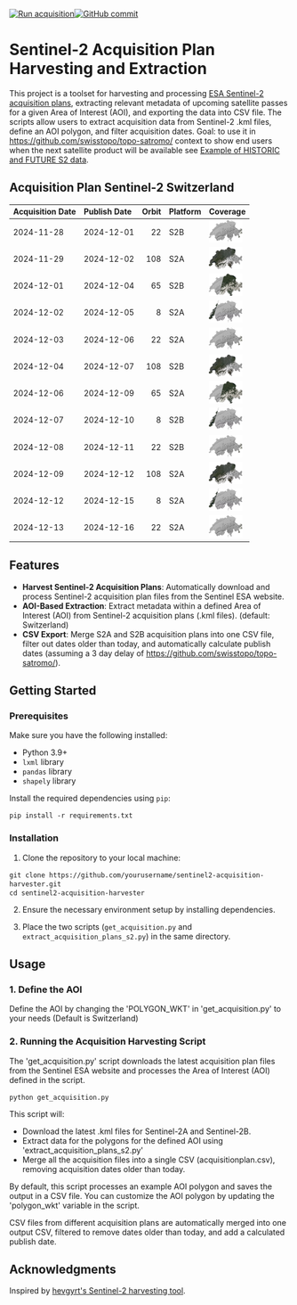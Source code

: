 [![Run acquisition](https://github.com/davidoesch/Sentinel-2-Acquisition-Plan-Harvesting/actions/workflows/run_acquisition.yml/badge.svg)](https://github.com/davidoesch/Sentinel-2-Acquisition-Plan-Harvesting/actions/workflows/run_acquisition.yml)[![GitHub commit](https://img.shields.io/github/last-commit/davidoesch/Sentinel-2-Acquisition-Plan-Harvesting)](https://github.com/davidoesch/Sentinel-2-Acquisition-Plan-Harvesting/commits/main)

# Sentinel-2 Acquisition Plan Harvesting and Extraction

This project is a toolset for harvesting and processing [ESA Sentinel-2 acquisition plans](https://sentinel.esa.int/web/sentinel/copernicus/sentinel-2/acquisition-plans), extracting relevant metadata of upcoming satellite passes for a given Area of Interest (AOI), and exporting the data into CSV file. The scripts allow users to extract acquisition data from Sentinel-2 .kml files, define an AOI polygon, and filter acquisition dates. Goal: to use it in https://github.com/swisstopo/topo-satromo/ context to show end users when the next satellite product will be available see [Example of HISTORIC and FUTURE S2 data](https://davidoesch.github.io/Sentinel-2-Acquisition-Plan-Harvesting/calendar.html).

## Acquisition Plan Sentinel-2 Switzerland
| Acquisition Date   | Publish Date   |   Orbit | Platform   | Coverage                    |
|:-------------------|:---------------|--------:|:-----------|:----------------------------|
| 2024-11-28         | 2024-12-01     |      22 | S2B        | ![Coverage](assets/22.png)  |
| 2024-11-29         | 2024-12-02     |     108 | S2A        | ![Coverage](assets/108.png) |
| 2024-12-01         | 2024-12-04     |      65 | S2B        | ![Coverage](assets/65.png)  |
| 2024-12-02         | 2024-12-05     |       8 | S2A        | ![Coverage](assets/8.png)   |
| 2024-12-03         | 2024-12-06     |      22 | S2A        | ![Coverage](assets/22.png)  |
| 2024-12-04         | 2024-12-07     |     108 | S2B        | ![Coverage](assets/108.png) |
| 2024-12-06         | 2024-12-09     |      65 | S2A        | ![Coverage](assets/65.png)  |
| 2024-12-07         | 2024-12-10     |       8 | S2B        | ![Coverage](assets/8.png)   |
| 2024-12-08         | 2024-12-11     |      22 | S2B        | ![Coverage](assets/22.png)  |
| 2024-12-09         | 2024-12-12     |     108 | S2A        | ![Coverage](assets/108.png) |
| 2024-12-12         | 2024-12-15     |       8 | S2A        | ![Coverage](assets/8.png)   |
| 2024-12-13         | 2024-12-16     |      22 | S2A        | ![Coverage](assets/22.png)  |

## Features

- **Harvest Sentinel-2 Acquisition Plans**: Automatically download and process Sentinel-2 acquisition plan files from the Sentinel ESA website.
- **AOI-Based Extraction**: Extract metadata within a defined Area of Interest (AOI) from Sentinel-2 acquisition plans (.kml files). (default: Switzerland)
- **CSV Export**: Merge S2A and S2B  acquisition plans into one CSV file, filter out dates older than today, and automatically calculate publish dates (assuming a 3 day delay of https://github.com/swisstopo/topo-satromo/).

## Getting Started

### Prerequisites

Make sure you have the following installed:

- Python 3.9+
- `lxml` library
- `pandas` library
- `shapely` library

Install the required dependencies using `pip`:

```
pip install -r requirements.txt
```
### Installation
1. Clone the repository to your local machine:

```
git clone https://github.com/yourusername/sentinel2-acquisition-harvester.git
cd sentinel2-acquisition-harvester
```
2. Ensure the necessary environment setup by installing dependencies.

3. Place the two scripts (`get_acquisition.py` and `extract_acquisition_plans_s2.py`) in the same directory.

## Usage
### 1. Define the AOI
Define the AOI by changing the 'POLYGON_WKT' in 'get_acquisition.py' to your needs (Default is Switzerland)

### 2. Running the Acquisition Harvesting Script
The 'get_acquisition.py' script downloads the latest acquisition plan files from the Sentinel ESA website and processes the Area of Interest (AOI) defined in the script.
```
python get_acquisition.py
```
This script will:

- Download the latest .kml files for Sentinel-2A and Sentinel-2B.
- Extract data for the polygons for the defined AOI using  'extract_acquisition_plans_s2.py'
- Merge all the acquisition files into a single CSV (acquisitionplan.csv), removing acquisition dates older than today.

By default, this script processes an example AOI polygon and saves the output in a CSV file. You can customize the AOI polygon by updating the 'polygon_wkt' variable in the script.

CSV files from different acquisition plans are automatically merged into one output CSV, filtered to remove dates older than today, and add a calculated publish date.

## Acknowledgments
Inspired by [hevgyrt's Sentinel-2 harvesting tool](https://github.com/hevgyrt/harvest_sentinel_acquisition_plans/).



